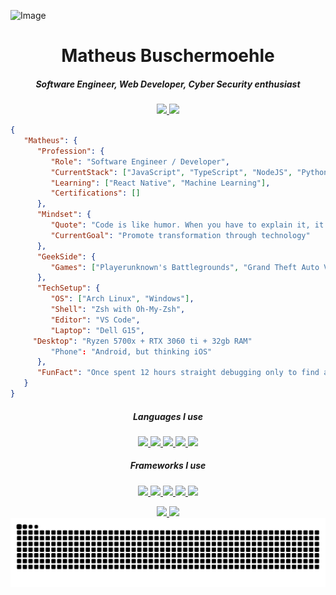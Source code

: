 ![Image](https://github.com/user-attachments/assets/fcc26afc-723f-4ff2-813c-a4cb55b3aeea)

<h1 align="center">Matheus Buschermoehle</h1>

<h5 align="center">Software Engineer, Web Developer, Cyber Security enthusiast</h5>

<p align="center">
	<a href="mailto:matheusbuschermoehle@gmail.com">
		<img src="https://img.shields.io/badge/-Email-000?style=for-the-badge&logo=microsoft-outlook&logoColor=FF00F6&color:FFF" />
	</a>
	<a href="https://www.linkedin.com/in/matheusbus">
		<img src="https://img.shields.io/badge/-LinkedIn-000?style=for-the-badge&logo=linkedin&logoColor=FF00F6&color:FFF" />
	</a>
</p>

```json
{
   "Matheus": {
      "Profession": {
         "Role": "Software Engineer / Developer",
         "CurrentStack": ["JavaScript", "TypeScript", "NodeJS", "Python", "ReactJS", "PostgreSQL"],
         "Learning": ["React Native", "Machine Learning"],
         "Certifications": []
      },
      "Mindset": {
         "Quote": "Code is like humor. When you have to explain it, it’s bad.",
         "CurrentGoal": "Promote transformation through technology"
      },
      "GeekSide": {
         "Games": ["Playerunknown's Battlegrounds", "Grand Theft Auto V", "Adventure Quest Worlds"],
      },
      "TechSetup": {
         "OS": ["Arch Linux", "Windows"],
         "Shell": "Zsh with Oh-My-Zsh",
         "Editor": "VS Code",
         "Laptop": "Dell G15",
	 "Desktop": "Ryzen 5700x + RTX 3060 ti + 32gb RAM"
         "Phone": "Android, but thinking iOS"
      },
      "FunFact": "Once spent 12 hours straight debugging only to find a missing semicolon."
   }
}

```

<h5 align="center">Languages I use</h5>

<p align="center">
  <a href="#">
		<img src="https://img.shields.io/badge/java-%23ED8B00.svg?style=for-the-badge&logo=openjdk&logoColor=white" />
	</a>
  <a href="#">
		<img src="https://img.shields.io/badge/javascript-%23323330.svg?style=for-the-badge&logo=javascript&logoColor=%23F7DF1E" />
	</a>
  <a href="#">
		<img src="https://img.shields.io/badge/typescript-%23007ACC.svg?style=for-the-badge&logo=typescript&logoColor=white" />
	</a>
  <a href="#">
		<img src="https://img.shields.io/badge/python-3670A0?style=for-the-badge&logo=python&logoColor=ffdd54" />
	</a>
  <a href="#">
		<img src="https://img.shields.io/badge/yaml-%23ffffff.svg?style=for-the-badge&logo=yaml&logoColor=151515" />
	</a>
</p>

<h5 align="center">Frameworks I use</h5>
<p align="center">
  <a href="#">
		<img src="https://img.shields.io/badge/node.js-6DA55F?style=for-the-badge&logo=node.js&logoColor=white" />
	</a>
  <a href="#">
		<img src="https://img.shields.io/badge/nestjs-%23E0234E.svg?style=for-the-badge&logo=nestjs&logoColor=white" />
	</a>
  <a href="#">
		<img src="https://img.shields.io/badge/react-%2320232a.svg?style=for-the-badge&logo=react&logoColor=%2361DAFB" />
	</a>
  <a href="#">
		<img src="https://img.shields.io/badge/react_native-%2320232a.svg?style=for-the-badge&logo=react&logoColor=%2361DAF" />
	</a>
  <a href="#">
		<img src="https://img.shields.io/badge/spring-%236DB33F.svg?style=for-the-badge&logo=spring&logoColor=white" />
	</a>
</p>

<div align="center">
	  <a href="#">
		<img src="http://github-profile-summary-cards.vercel.app/api/cards/stats?username=matheusbus&theme=transparent" />
	</a>
	<a href="#">
		<img src="http://github-profile-summary-cards.vercel.app/api/cards/repos-per-language?username=matheusbus&theme=transparent" />
	</a>
</div>


<div align="center">
	<picture>
	  <source media="(prefers-color-scheme: dark)" srcset="https://raw.githubusercontent.com/matheusbus/matheusbus/output/github-contribution-grid-snake-dark.svg">
	  <source media="(prefers-color-scheme: light)" srcset="https://raw.githubusercontent.com/matheusbus/matheusbus/output/github-contribution-grid-snake-dark.svg">
	  <img align="center" alt="github contribution grid snake animation" src="https://raw.githubusercontent.com/matheusbus/matheusbus/output/github-contribution-grid-snake.svg">
	</picture>
</div>

